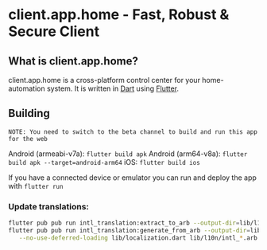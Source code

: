 # client.app.home - Fast, Robust & Secure Client

## What is client.app.home?

client.app.home is a cross-platform control center for your home-automation system. It is written in [Dart](https://dart.dev) using [Flutter](https://flutter.dev).

## Building

`NOTE: You need to switch to the beta channel to build and run this app for the web`

Android (armeabi-v7a): `flutter build apk`
Android (arm64-v8a): `flutter build apk --target=android-arm64`
iOS: `flutter build ios`

If you have a connected device or emulator you can run and deploy the app with `flutter run`

### Update translations:

```bash
flutter pub pub run intl_translation:extract_to_arb --output-dir=lib/l10n lib/localization.dart
flutter pub pub run intl_translation:generate_from_arb --output-dir=lib/l10n \
   --no-use-deferred-loading lib/localization.dart lib/l10n/intl_*.arb
```
